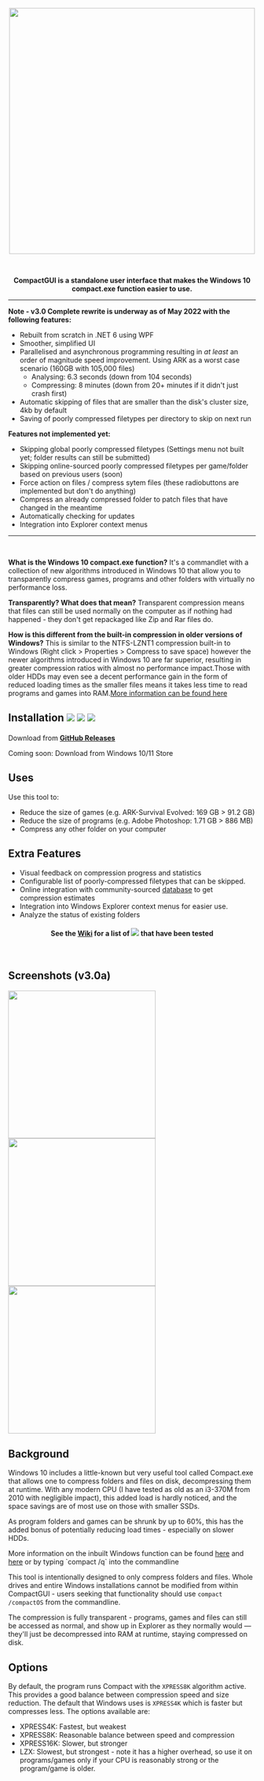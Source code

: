 <p align="center"><img src="https://user-images.githubusercontent.com/1491536/171987806-e7f290b4-91ed-451c-a7ef-d30f77a24931.svg" width="500"></p>

&nbsp;

<p align="center"><b>CompactGUI is a standalone user interface that makes the Windows 10 compact.exe function easier to use.</b></p> 

------

**Note - v3.0 Complete rewrite is underway as of May 2022 with the following features:**
 - Rebuilt from scratch in .NET 6 using WPF
 - Smoother, simplified UI
 - Parallelised and asynchronous programming resulting in _at least_ an order of magnitude speed improvement. Using ARK as a worst case scenario (160GB with 105,000 files)
     - Analysing: 6.3 seconds (down from 104 seconds)
     - Compressing: 8 minutes (down from 20+ minutes if it didn't just crash first)
 - Automatic skipping of files that are smaller than the disk's cluster size, 4kb by default
 - Saving of poorly compressed filetypes per directory to skip on next run

**Features not implemented yet:**
 - Skipping global poorly compressed filetypes (Settings menu not built yet; folder results can still be submitted)
 - Skipping online-sourced poorly compressed filetypes per game/folder based on previous users (soon)
 - Force action on files / compress sytem files (these radiobuttons are implemented but don't do anything)
 - Compress an already compressed folder to patch files that have changed in the meantime
 - Automatically checking for updates
 - Integration into Explorer context menus
------
&nbsp;

**What is the Windows 10 compact.exe function?**
It's a commandlet with a collection of new algorithms introduced in Windows 10 that allow you to transparently compress games, programs and other folders with virtually no performance loss.

**Transparently? What does that mean?**
Transparent compression means that files can still be used normally on the computer as if nothing had happened - they don't get repackaged like Zip and Rar files do. 

**How is this different from the built-in compression in older versions of Windows?**
This is similar to the NTFS-LZNT1 compression built-in to Windows (Right click > Properties > Compress to save space) however the newer algorithms introduced in Windows 10 are far superior, resulting in greater compression ratios with almost no performance impact.Those with older HDDs may even see a decent performance gain in the form of reduced loading times as the smaller files means it takes less time to read programs and games into RAM.[More information can be found here](https://msdn.microsoft.com/en-us/library/windows/desktop/hh920921(v=vs.85).aspx) 



<h2>Installation  </h> <a href="https://github.com/ImminentFate/CompactGUI/releases"><img src="https://img.shields.io/github/release/ImminentFate/compactgui/all.svg""></a>  <a href="https://chocolatey.org/packages/compactgui/"><img src="https://img.shields.io/chocolatey/v/compactgui.svg""></a>  <a href="https://github.com/ImminentFate/CompactGUI/releases"><img src="https://img.shields.io/github/downloads/ImminentFate/CompactGUI/total.svg""></a>

####
 
<p>Download from <a href="https://github.com/ImminentFate/CompactGUI/releases"><b>GitHub Releases</b></a></p>

Coming soon: Download from Windows 10/11 Store
  
## Uses
Use this tool to: 
- Reduce the size of games (e.g. ARK-Survival Evolved: 169 GB > 91.2 GB)
- Reduce the size of programs (e.g. Adobe Photoshop: 1.71 GB > 886 MB)
- Compress any other folder on your computer
  
## Extra Features
 - Visual feedback on compression progress and statistics
 - Configurable list of poorly-compressed filetypes that can be skipped.
 - Online integration with community-sourced [database](https://github.com/ImminentFate/CompactGUI/wiki/Community-Compression-Results) to get compression estimates
 - Integration into Windows Explorer context menus for easier use.
 - Analyze the status of existing folders
 

<h4 align="center"><b>See the <a href="https://github.com/ImminentFate/CompactGUI/wiki/Community-Compression-Results">Wiki</a> for a list of <a href="https://github.com/ImminentFate/CompactGUI/wiki/Community-Compression-Results"><img src="https://img.shields.io/badge/Games-5085-blue.svg"></a> that have been tested</b></h3>
<p>&nbsp;</p>



## Screenshots (v3.0a)

<img src="https://user-images.githubusercontent.com/1491536/171412294-4be4f920-decf-4dc4-94d7-e9f65f9a299b.png" width="300"/><img src="https://user-images.githubusercontent.com/1491536/171412299-9b17884a-1046-485b-8f32-4b018856bfd1.png" width="300"/><img src="https://user-images.githubusercontent.com/1491536/171412306-12ba42a1-fcd4-40cf-a11c-64ac6f139c5e.png" width="300"/>

 
## Background
Windows 10 includes a little-known but very useful tool called Compact.exe that allows one to compress folders and files on disk, decompressing them at runtime. With any modern CPU (I have tested as old as an i3-370M from 2010 with negligible impact), this added load is hardly noticed, and the space savings are of most use on those with smaller SSDs. 

As program folders and games can be shrunk by up to 60%, this has the added bonus of potentially reducing load times - especially on slower HDDs. 

More information on the inbuilt Windows function can be found [here](https://technet.microsoft.com/en-au/library/bb490884.aspx) and [here](https://msdn.microsoft.com/en-us/library/windows/desktop/hh920921(v=vs.85).aspx) or by typing `compact /q` into the commandline

This tool is intentionally designed to only compress folders and files. Whole drives and entire Windows installations cannot be modified from within CompactGUI - users seeking that functionality should use `compact /compactOS` from the commandline. 

The compression is fully transparent - programs, games and files can still be accessed as normal, and show up in Explorer as they normally would — they'll just be decompressed into RAM at runtime, staying compressed on disk.

## Options
By default, the program runs Compact with the `XPRESS8K` algorithm active. This provides a good balance between compression speed and size reduction. The default that Windows uses is `XPRESS4K` which is faster but compresses less. 
The options available are: 
- XPRESS4K: Fastest, but weakest
- XPRESS8K: Reasonable balance between speed and compression
- XPRESS16K: Slower, but stronger
- LZX: Slowest, but strongest - note it has a higher overhead, so use it on programs/games only if your CPU is reasonably strong or the program/game is older. 

  
